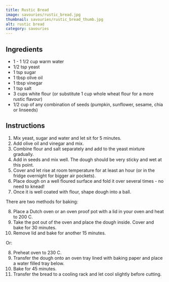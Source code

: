 ```yaml
---
title: Rustic Bread
image: savouries/rustic_bread.jpg
thumbnail: savouries/rustic_bread_thumb.jpg
alt: rustic bread
category: savouries
---
```


## Ingredients

- 1 - 1 1/2 cup warm water
- 1/2 tsp yeast
- 1 tsp sugar
- 1 tbsp olive oil
- 1 tbsp vinegar
- 1 tsp salt
- 3 cups white flour (or substitute 1 cup whole wheat flour for a more rustic flavour)
- 1/2 cup of any combination of seeds (pumpkin, sunflower, sesame, chia or linseeds)

## Instructions

1. Mix yeast, sugar and water and let sit for 5 minutes.
2. Add olive oil and vinegar and mix.
3. Combine flour and salt separately and add to the yeast mixture gradually.
4. Add in seeds and mix well. The dough should be very sticky and wet at this point.
5. Cover and let rise at room temperature for at least an hour (or in the fridge overnight for bigger air pockets).
6. Place dough on a well floured surface and fold it over several times - no need to knead!
7. Once it is well coated with flour, shape dough into a ball.

There are two methods for baking:

8. Place a Dutch oven or an oven proof pot with a lid in your oven and heat to 200 C.
9. Take the pot out of the oven and place the dough inside. Cover and bake for 30 minutes.
10. Remove lid and bake for another 15 minutes.

Or:

8. Preheat oven to 230 C.
9. Transfer the dough onto an oven tray lined with baking paper and place a water filled tray below. 
10. Bake for 45 minutes.
11. Transfer the bread to a cooling rack and let cool slightly before cutting.
